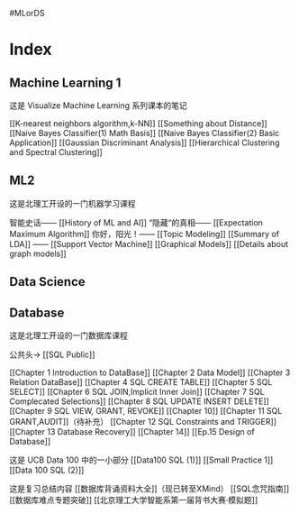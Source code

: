 #MLorDS

# Index

## Machine Learning 1
这是 Visualize Machine Learning 系列课本的笔记

[[K-nearest neighbors algorithm,k-NN]]
[[Something about Distance]]
[[Naive Bayes Classifier(1)  Math Basis]]
[[Naive Bayes Classifier(2) Basic Application]]
[[Gaussian Discriminant Analysis]] 
[[Hierarchical Clustering and Spectral Clustering]]

## ML2
这是北理工开设的一门机器学习课程

智能史话—— [[History of ML and AI]]
“隐藏“的真相—— [[Expectation Maximum Algorithm]]
你好，阳光！—— [[Topic Modeling]]    [[Summary of LDA]]
—— [[Support Vector Machine]]
[[Graphical Models]] [[Details about graph models]]



## Data Science


## Database
这是北理工开设的一门数据库课程

公共头-> [[SQL Public]]


[[Chapter 1 Introduction to DataBase]]
[[Chapter 2 Data Model]]
[[Chapter 3 Relation DataBase]]
[[Chapter 4 SQL CREATE TABLE]]
[[Chapter 5 SQL SELECT]]
[[Chapter 6 SQL JOIN,Implicit Inner Join]]
[[Chapter 7 SQL Complecated Selections]]
[[Chapter 8 SQL UPDATE INSERT DELETE]]
[[Chapter 9 SQL VIEW, GRANT, REVOKE]]
[[Chapter 10]]
[[Chapter 11 SQL GRANT,AUDIT]]（待补充）
[[Chapter 12  SQL Constraints and TRIGGER]]
[[Chapter 13 Database Recovery]]
[[Chapter 14]]
[[Ep.15 Design of Database]]

 
这是 UCB Data 100 中的一小部分
[[Data100 SQL (1)]]
[[Small Practice 1]]
[[Data 100 SQL (2)]]

这是复习总结内容
[[数据库背诵资料大全]]（现已转至XMind）
[[SQL念咒指南]]
[[数据库难点专题突破]]
[[北京理工大学智能系第一届背书大赛·模拟题]]


       